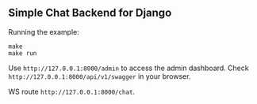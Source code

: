 ## Simple Chat Backend for Django

Running the example:

```
make
make run
```

Use `http://127.0.0.1:8000/admin` to access the admin dashboard.
Check `http://127.0.0.1:8000/api/v1/swagger` in your browser.

WS route `http://127.0.0.1:8000/chat`.

